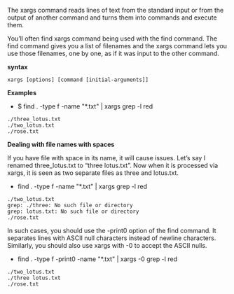 The xargs command reads lines of text from the standard input or from the output of another command and turns them into commands and execute them.

You’ll often find xargs command being used with the find command. The find command gives you a list of filenames and the xargs command lets you use those filenames, one by one, as if it was input to the other command.

**syntax**
```
xargs [options] [command [initial-arguments]]
```

**Examples**
- $ find . -type f -name "*.txt" | xargs grep -l red
```
./three_lotus.txt
./two_lotus.txt
./rose.txt
```

**Dealing with file names with spaces**

If you have file with space in its name, it will cause issues. Let’s say I renamed three_lotus.txt to “three lotus.txt”. Now when it is processed via xargs, it is seen as two separate files as three and lotus.txt.

- find . -type f -name "*.txt" | xargs grep -l red
```
./two_lotus.txt
grep: ./three: No such file or directory
grep: lotus.txt: No such file or directory
./rose.txt
```
In such cases, you should use the -print0 option of the find command. It separates lines with ASCII null characters instead of newline characters. Similarly, you should also use xargs with -0 to accept the ASCII nulls.

- find . -type f -print0 -name "*.txt" | xargs -0 grep -l red
```
./two_lotus.txt
./three lotus.txt
./rose.txt
```